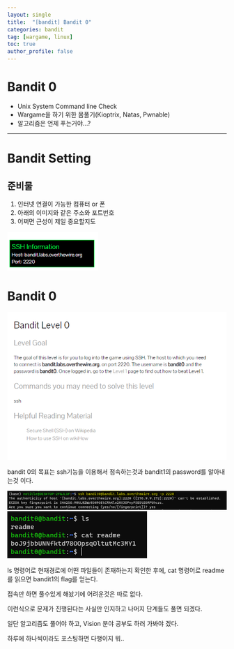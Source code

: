 ```yaml
---
layout: single
title:  "[bandit] Bandit 0"
categories: bandit
tag: [wargame, linux]
toc: true
author_profile: false
---
```


# Bandit 0

<ul>
  <li>Unix System Command line Check</li>
  <li>Wargame을 하기 위한 몸풀기(Kioptrix, Natas, Pwnable)</li>
  <li>알고리즘은 언제 푸는거야...?</li>
</ul>

 <hr size="30" noshade>


# Bandit Setting
## 준비물
<ol>
  <li>인터넷 연결이 가능한 컴퓨터 or 폰</li>
  <li>아래의 이미지와 같은 주소와 포트번호</li>
  <li>어쩌면 근성이 제일 중요할지도</li>
</ol>

<img src="https://github.com/NOTITLEUNTITLE/NOTITLEUNTITLE.github.io/blob/master/images/2022-01-18/bandit0-2.PNG?raw=true">



# Bandit 0
<img src="https://github.com/NOTITLEUNTITLE/NOTITLEUNTITLE.github.io/blob/master/images/2022-01-18/bandit0-1.PNG?raw=true">

<p>bandit 0의 목표는 ssh기능을 이용해서 점속하는것과 bandit1의 password를 알아내는것 이다.</p>

<img src="https://github.com/NOTITLEUNTITLE/NOTITLEUNTITLE.github.io/blob/master/images/2022-01-18/bandit0-3.PNG?raw=true">

<img src="https://github.com/NOTITLEUNTITLE/NOTITLEUNTITLE.github.io/blob/master/images/2022-01-18/bandit0-4.PNG?raw=true">

<p> ls 명령어로 현재경로에 어떤 파일들이 존재하는지 확인한 후에, cat 명령어로 readme를 읽으면 bandit1의 flag를 얻는다.</p>

<p>접속만 하면 풀수있게 해놨기에 어려운것은 따로 없다.</p>
<p>이런식으로 문제가 진행된다는 사실만 인지하고 나머지 단계들도 풀면 되겠다.</p>


<p>일단 알고리즘도 풀어야 하고, Vision 분야 공부도 하러 가봐야 겠다.</p>

<p>하루에 하나씩이라도 포스팅하면 다행이지 뭐..</p>